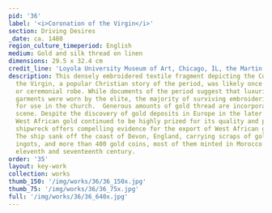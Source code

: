 ```yaml
---
pid: '36'
label: '<i>Coronation of the Virgin</i>'
section: Driving Desires
_date: ca. 1480
region_culture_timeperiod: English
medium: Gold and silk thread on linen
dimensions: 29.5 x 32.4 cm
credit_line: 'Loyola University Museum of Art, Chicago, IL, the Martin D’Arcy, S.J., Collection, gift of D.F. Rowe, S.J., in memory of Mrs. Mary Flannery, 1976:01. Photograph by Clare Britt'
description: This densely embroidered textile fragment depicting the Coronation of
  the Virgin, a popular Christian story of the period, was likely once part of a vestment,
  or ceremonial robe. While documents of the period suggest that luxurious embroidered
  garments were worn by the elite, the majority of surviving embroideries were made
  for use in the church.  Generous amounts of gold thread are incorporated into the
  scene. Despite the discovery of gold deposits in Europe in the later Middle Ages,
  West African gold continued to be highly prized for its quality and purity. A mid-seventeenth-century
  shipwreck offers compelling evidence for the export of West African gold to England.
  The ship sank off the coast of Devon, England, carrying scraps of gold jewelry,
  ingots, and more than 400 gold coins, most of them minted in Morocco between the
  eleventh and seventeenth century.
order: '35'
layout: key-work
collection: works
thumb_150: '/img/works/36/36_150x.jpg'
thumb_75: '/img/works/36/36_75x.jpg'
full: '/img/works/36/36_640x.jpg'
---
```


